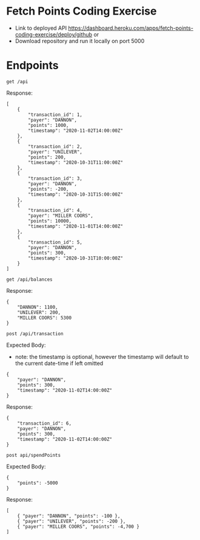 # Fetch Points Coding Exercise

- Link to deployed API https://dashboard.heroku.com/apps/fetch-points-coding-exercise/deploy/github
or
- Download repository and run it locally on port 5000


# Endpoints

`get /api`

Response:
```
[
    {
        "transaction_id": 1,
        "payer": "DANNON",
        "points": 1000,
        "timestamp": "2020-11-02T14:00:00Z"
    },
    {
        "transaction_id": 2,
        "payer": "UNILEVER",
        "points": 200,
        "timestamp": "2020-10-31T11:00:00Z"
    },
    {
        "transaction_id": 3,
        "payer": "DANNON",
        "points": -200,
        "timestamp": "2020-10-31T15:00:00Z"
    },
    {
        "transaction_id": 4,
        "payer": "MILLER COORS",
        "points": 10000,
        "timestamp": "2020-11-01T14:00:00Z"
    },
    {
        "transaction_id": 5,
        "payer": "DANNON",
        "points": 300,
        "timestamp": "2020-10-31T10:00:00Z"
    }
]
```

`get /api/balances`

Response:

```
{
    "DANNON": 1100,
    "UNILEVER": 200,
    "MILLER COORS": 5300
}

```

`post /api/transaction`

Expected Body:
- note: the timestamp is optional, however the timestamp will default to the current date-time if left omitted

```
{
    "payer": "DANNON",
    "points": 300,
    "timestamp": "2020-11-02T14:00:00Z"
}
```

Response:

```
{
    "transaction_id": 6,
    "payer": "DANNON",
    "points": 300,
    "timestamp": "2020-11-02T14:00:00Z"
}
```

`post api/spendPoints`

Expected Body:

```
{
    "points": -5000
}
```

Response:

```
[
    { "payer": "DANNON", "points": -100 },
    { "payer": "UNILEVER", "points": -200 },
    { "payer": "MILLER COORS", "points": -4,700 }
]
```